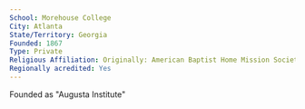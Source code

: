 ```yaml
---
School: Morehouse College
City: Atlanta
State/Territory: Georgia
Founded: 1867
Type: Private
Religious Affiliation: Originally: American Baptist Home Mission Society
Regionally acredited: Yes
---
```

Founded as "Augusta Institute"